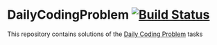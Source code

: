 # DailyCodingProblem [![Build Status](https://travis-ci.org/cwetanow/DailyCodingProblem.svg?branch=master)](https://travis-ci.org/cwetanow/DailyCodingProblem)

This repository contains solutions of the [Daily Coding Problem](https://www.dailycodingproblem.com/) tasks
